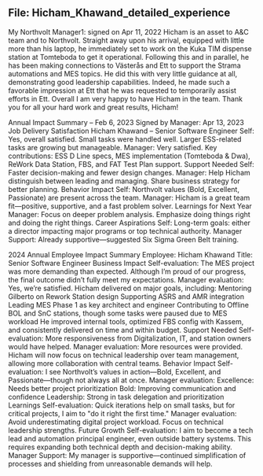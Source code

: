## File: Hicham_Khawand_detailed_experience

My Northvolt Manager1:  signed on Apr 11, 2022
Hicham is an asset to A&C team and to Northvolt. Straight away upon his arrival, equipped with little more than his laptop, he immediately set to work on the Kuka TIM dispense station at Tomteboda to get it operational. Following this and in parallel, he has been making connections to Västerås and Ett to support the Strama automations and MES topics. He did this with very little guidance at all, demonstrating good leadership capabilities. Indeed, he made such a favorable impression at Ett that he was requested to temporarily assist efforts in Ett. Overall I am very happy to have Hicham in the team.
Thank you for all your hard work and great results, Hicham!


Annual Impact Summary – Feb 6, 2023
Signed by Manager: Apr 13, 2023
Job Delivery Satisfaction
Hicham Khawand – Senior Software Engineer
Self: Yes, overall satisfied. Small tasks were handled well. Larger ESS-related tasks are growing but manageable.
Manager: Very satisfied. Key contributions: ESS D Line specs, MES implementation (Tomteboda & Dwa), ReWork Data Station, FBS, and FAT Test Plan support.
Support Needed
Self: Faster decision-making and fewer design changes.
Manager: Help Hicham distinguish between leading and managing. Share business strategy for better planning.
Behavior Impact
Self: Northvolt values (Bold, Excellent, Passionate) are present across the team.
Manager: Hicham is a great team fit—positive, supportive, and a fast problem solver.
Learnings for Next Year
Manager: Focus on deeper problem analysis. Emphasize doing things right and doing the right things.
Career Aspirations
Self: Long-term goals: either a director impacting major programs or top technical authority.
Manager Support: Already supportive—suggested Six Sigma Green Belt training.


2024 Annual Employee Impact Summary
Employee: Hicham Khawand
Title: Senior Software Engineer
Business Impact
Self-evaluation:
The MES project was more demanding than expected. Although I’m proud of our progress, the final outcome didn’t fully meet my expectations.
Manager evaluation:
Yes, we’re satisfied. Hicham delivered on major goals, including:
Mentoring Gilberto on Rework Station design
Supporting ASRS and AMR integration
Leading MES Phase 1 as key architect and engineer
Contributing to Offline BOL and SnC stations, though some tasks were paused due to MES workload
He improved internal tools, optimized FBS config with Kassem, and consistently delivered on time and within budget.
Support Needed
Self-evaluation:
More responsiveness from Digitalization, IT, and station owners would have helped.
Manager evaluation:
More resources were provided. Hicham will now focus on technical leadership over team management, allowing more collaboration with central teams.
Behavior Impact
Self-evaluation:
I see Northvolt’s values in action—Bold, Excellent, and Passionate—though not always all at once.
Manager evaluation:
Excellence: Needs better project prioritization
Bold: Improving communication and confidence
Leadership: Strong in task delegation and prioritization
Learnings
Self-evaluation:
Quick iterations help on small tasks, but for critical projects, I aim to "do it right the first time."
Manager evaluation:
Avoid underestimating digital project workload. Focus on technical leadership strengths.
Future Growth
Self-evaluation:
I aim to become a tech lead and automation principal engineer, even outside battery systems. This requires expanding both technical depth and decision-making ability.
Manager Support:
My manager is supportive—continued simplification of processes and shielding from unreasonable demands will help.